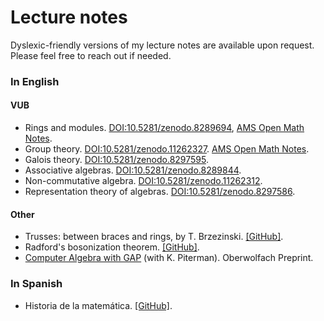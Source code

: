 # Lecture notes

Dyslexic-friendly versions of my lecture notes are available upon request. Please feel free to reach out if needed.

### In English

#### VUB
* Rings and modules. [DOI:10.5281/zenodo.8289694](https://zenodo.org/doi/10.5281/zenodo.8289694), [AMS Open Math Notes](https://www.ams.org/open-math-notes/omn-view-listing?listingId=111466).
* Group theory. [DOI:10.5281/zenodo.11262327](https://zenodo.org/doi/10.5281/zenodo.11262327). [AMS Open Math Notes](https://www.ams.org/open-math-notes/omn-view-listing?listingId=111467).
* Galois theory. [DOI:10.5281/zenodo.8297595](https://zenodo.org/doi/10.5281/zenodo.8297595).
* Associative algebras. [DOI:10.5281/zenodo.8289844](https://doi.org/10.5281/zenodo.8289844).
* Non-commutative algebra. [DOI:10.5281/zenodo.11262312](https://zenodo.org/doi/10.5281/zenodo.11262312).
* Representation theory of algebras. [DOI:10.5281/zenodo.8297586](https://zenodo.org/doi/10.5281/zenodo.8297586).

#### Other

* Trusses: between braces and rings, by T. Brzezinski. [[GitHub]](https://github.com/vendramin/trusses).
* Radford's bosonization theorem. [[GitHub]](https://github.com/vendramin/radford).
* [Computer Algebra with GAP](https://publications.mfo.de/handle/mfo/4023) (with K. Piterman). Oberwolfach Preprint. 

### In Spanish

* Historia de la matemática. [[GitHub]](https://github.com/vendramin/historia).

